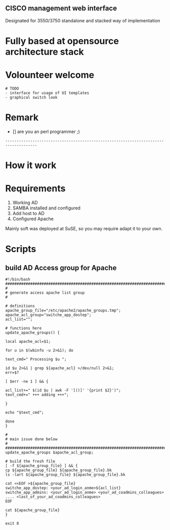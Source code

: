 
## CISCO management web interface

Designated for 3550/3750 standalone and stacked way of implementation


# Fully based at opensource architecture stack

# Volounteer welcome
```
# TODO
- interface for usage of UI templates
- graphical switch look
```


# Remark

- [] are you an perl programmer ;)

```
------------------------------------------------------------------------------------
```

# How it work

# Requirements
1. Working AD
2. SAMBA installed and configured
3. Add host to AD
4. Configured Apache

Mainly soft was deployed at SuSE, so you may require adapt it to your own.

# Scripts

## build AD Access group for Apache

```
#!/bin/bash
##############################################################################################
#
# generate access apache list group
#

# definitions
apache_group_file="/etc/apache2/apache_groups.tmp";
apache_acl_group="switche_app_dostep";
acl_list="";

# functions here
update_apache_groups() {

local apache_acl=$1;

for u in $(wbinfo -u 2>&1); do

text_cmd=" Processing $u ";

id $u 2>&1 | grep ${apache_acl} >/dev/null 2>&1;
err=$?

[ $err -ne 1 ] && {

acl_list+=" $(id $u | awk -F '[()]' '{print $2}')";
text_cmd+=" +++ adding +++";

}

echo "$text_cmd";

done
}

#
# main issue done below
#
##############################################################################################
update_apache_groups $apache_acl_group;

# build the fresh file
[ -f ${apache_group_file} ] && {
cp ${apache_group_file} ${apache_group_file}.bk
ls -lart ${apache_group_file} ${apache_group_file}.bk

cat <<EOF >${apache_group_file}
switche_app_dostep: <your_ad_login_anme>${acl_list}
switche_app_admins: <your_ad_login_anme> <your_ad_coadmins_colleagues> .... <last_of_your_ad_coadmins_colleagues>
EOF

cat ${apache_group_file}
}

exit 0
```
